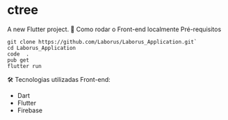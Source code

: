 # ctree
A new Flutter project.
🔨 Como rodar o Front-end localmente
Pré-requisitos

```
git clone https://github.com/Laborus/Laborus_Application.git`
cd Laborus_Application
code  .
pub get
flutter run
```

🛠 Tecnologias utilizadas
Front-end:
- Dart
- Flutter
- Firebase
